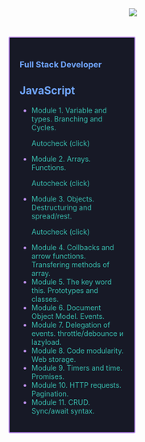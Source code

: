 <div align="center" style="margin-bottom: 40px;">
   <a href=""><img src="https://github-readme-streak-stats.herokuapp.com/?user=HaberSerhii&hide_border=true&card_width=1000&theme=tokyonight"/></a>
</div>
<div
     style="
        box-sizing: border-box;
        padding: 20px;
        margin: 10px 0px 5px 5px;
        border: 2px solid #bf91f3;
        border-radius: 3px;
        background-color: #171926;
        height: auto;
        width: 50%;
      "
    >
      <h3 align="left" style="color: #70a5fd">Full Stack Developer</h3>
      <h2 align="left" style="color: #70a5fd">JavaScript</h2>
      <ul style="color: #bf91f3">
        <li><span style="color: #38bdae">Module 1. Variable and types. Branching and Cycles.</span>
           <p><a
            href="https://github.com/HaberSerhii/JavaScript/tree/main/Module%201."
            style="color: #38bdae; text-decoration: none"
            >Autocheck (click)</a
                ></p></li>
        <li><span style="color: #38bdae">Module 2. Arrays. Functions.</span>
         <p><a
            href="https://github.com/HaberSerhii/JavaScript/tree/main/Module%202."
            style="color: #38bdae; text-decoration: none"
            >Autocheck (click)</a
                ></p></li>
        <li><span style="color: #38bdae">Module 3. Objects. Destructuring and spread/rest.</span>
        <p><a
            href="https://github.com/HaberSerhii/JavaScript/tree/main/Module%203."
            style="color: #38bdae; text-decoration: none"
            >Autocheck (click)</a
                ></p></li>  
        <li><span style="color: #38bdae">Module 4. Collbacks and arrow functions. Transfering methods of array.</span></li> 
        <li><span style="color: #38bdae">Module 5. The key word this. Prototypes and classes.</span></li>
        <li><span style="color: #38bdae">Module 6. Document Object Model. Events.</span></li>
        <li><span style="color: #38bdae">Module 7. Delegation of events. throttle/debounce и lazyload.</span></li>
        <li><span style="color: #38bdae">Module 8. Code modularity. Web storage.</span></li>
        <li><span style="color: #38bdae">Module 9. Timers and time. Promises.</span></li> 
        <li><span style="color: #38bdae">Module 10. HTTP requests. Pagination.</span></li> 
        <li><span style="color: #38bdae">Module 11. CRUD. Sync/await syntax.</span></li>
      </ul>
